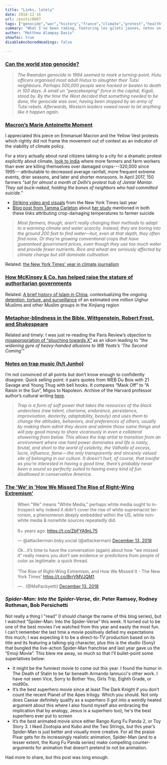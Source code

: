 ```yaml
---
title: "Links, lately"
date: 2018-12-16
url: /posts/0007
tags: ["genocide","war","history","france","climate","protest","health","religion","literature","movies","music","media","india","consulting"]
summary: "What I've been rading, featuring les gilets jaunes, notes on trap music, and Spider-Man: Into the Spider-Verse (2018)"
author: "Matthew Alampay Davis"
showToc: true
disableAnchoredHeadings: false

---
```


### [Can the world stop genocide?](https://www.economist.com/international/2018/12/08/can-the-world-stop-genocide?fsrc=scn/fb/te/bl/ed/cantheworldstopgenocideneveragainandagain)

> *The Rwandan genocide in 1994 seemed to mark a turning-point. Hutu officers organised most adult Hutus to slaughter their Tutsi neighbours. Perhaps 500,000 people were hacked or beaten to death in 100 days. A small un “peacekeeping” force in the capital, Kigali, stood by. By the time the West decided that something needed to be done, the genocide was over, having been stopped by an army of Tutsi rebels. Afterwards, Western leaders vowed never to let anything like it happen again.*

### [Macron’s Marie Antoinette Moment](https://www.nybooks.com/online/2018/12/11/from-sans-culottes-to-gilets-jaunes-macrons-marie-antoinette-moment/)

I appreciated this piece on Emmanuel Macron and the Yellow Vest protests which rightly did not frame the movement out of context as an indicator of the viability of climate policy.

For a story actually about rural citizens taking to a city for a dramatic protest explicitly about climate, [look to India](https://www.nybooks.com/daily/2018/12/14/indias-farmers-on-the-march/) where more farmers and farm workers than ever are killing themselves over damaged crops---320,000 since 1995---attributable to decreased average rainfall, more frequent extreme events, drier seasons, and later and shorter monsoons. In April 2017, 150 farmers *“sat for almost a month at Delhi’s protest hub of Jantar Mantar. They sat buck-naked, holding the bones of neighbors who had committed suicide."*

+ [Striking video and visuals](https://www.nytimes.com/interactive/2017/10/26/world/middleeast/india-farmers-drought.html) from the New York Times last year
+ [Blog post from Tamma Carleton](http://www.g-feed.com/2017/08/climate-change-crop-failure-and.html) about [her study](https://www.pnas.org/content/114/33/8746) mentioned in both these links attributing crop-damaging temperatures to farmer suicide

> *Most farmers, though, aren’t really changing their methods to adapt to a warming climate and water scarcity. Instead, they are boring into the ground 200 feet to find water—but, even at that depth, they often find none. Or they’re growing conventional crops that have guaranteed government prices, even though they use too much water and provide fewer nutrients. Rice and wheat are seriously affected by climate change but still dominate cultivation.*

Related: [the New York Times’ year in climate journalism](https://www.nytimes.com/interactive/2018/12/12/climate/year-in-climate-change.html)

### [How McKinsey & Co. has helped raise the stature of authoritarian governments](https://www.nytimes.com/2018/12/15/world/asia/mckinsey-china-russia.html?action=click&module=Top%20Stories&pgtype=Homepage)

Related: [A brief history of Islam in China](https://www.nybooks.com/daily/2018/11/23/the-uighurs-and-chinas-long-history-of-trouble-with-islam/), contextualizing the ongoing [detention, torture, and surveillance](https://www.bbc.co.uk/news/world-asia-china-45474279) of an estimated one million Uighur Muslims and other Muslim groups in the Xinjiang region

### [Metaphor-blindness in the Bible, Wittgenstein, Robert Frost, and Shakespeare](https://www.nybooks.com/daily/2018/12/07/a-cure-for-metaphor-blindness/)

Related and timely: I was just re-reading the Paris Review’s objection to [misappropriation of “slouching towards X”](https://www.theparisreview.org/blog/tag/slouching-towards-bethlehem/) as an idiom leading to *“the widening gyre of heavy-handed allusions to WB Yeats’s ‘The Second Coming’”*

### [Notes on trap music (h/t Junho)](https://nplusonemag.com/issue-32/essays/notes-on-trap/?fbclid=IwAR2iK8zdR2AS0lxcez3fG_tP6D2VAVR5md3GbH2YegVGvXUwlJdaUmTep94)

I’m not convinced of all points but don’t know enough to confidently disagree. Quick selling point: it pairs quotes from WEB Du Bois with 21 Savage and Young Thug with bell hooks. It compares “Mask Off” to “A Raisin in the Sun”, Migos to Napoleon. Archive of the Harvard professor author’s cultural writing [here](http://www.jesse-d-mccarthy.com/category/writing/).

> *Trap is a form of soft power that takes the resources of the black underclass (raw talent, charisma, endurance, persistence, improvisation, dexterity, adaptability, beauty) and uses them to change the attitudes, behaviors, and preferences of others, usually by making them admit they desire and admire those same things and will pay good money to share vicariously in even a collateral showering from below. This allows the trap artist to transition from an environment where raw hard power dominates and life is nasty, brutal, and short to the world of celebrity, the Valhalla of excess, lucre, influence, fame — the only transparently and sincerely valued site of belonging in our culture. It doesn’t hurt, of course, that insofar as you’re interested in having a good time, there’s probably never been a sound so perfectly suited to having every kind of fun disallowed in conservative America.*

### [The 'We' in 'How We Missed The Rise of Right-Wing Extremism'](https://www.esquire.com/news-politics/politics/a25574930/new-york-times-rightwing-extremism-white-supremacist/)

<blockquote class="twitter-tweet"><p lang="en" dir="ltr">When &quot;We&quot; means &quot;White Media,&quot; perhaps white media ought to introspect why indeed it didn&#39;t cover the rise of white supremacist terrorism, a phenomenon deeply embedded within the US, while nonwhite media &amp; nonwhite sources repeatedly did. <br><br>6+ years ago: <a href="https://t.co/ZbFYA9nL75">https://t.co/ZbFYA9nL75</a></p>&mdash; @attackerman.bsky.social (@attackerman) <a href="https://twitter.com/attackerman/status/1073227592138936320?ref_src=twsrc%5Etfw">December 13, 2018</a></blockquote> <script async src="https://platform.twitter.com/widgets.js" charset="utf-8"></script>

<blockquote class="twitter-tweet"><p lang="en" dir="ltr">Ok...it’s time to have the conversation (again) about how “we missed it” really means you don’t see evidence or predictions from people of color as legitimate: a quick thread.<br><br>‘The Rise of Right-Wing Extremism, and How We Missed It - The New York Times’ <a href="https://t.co/BrrVMVJQM1">https://t.co/BrrVMVJQM1</a></p>&mdash; . (@MsPackyetti) <a href="https://twitter.com/MsPackyetti/status/1073219703059959808?ref_src=twsrc%5Etfw">December 13, 2018</a></blockquote> <script async src="https://platform.twitter.com/widgets.js" charset="utf-8"></script>

### *Spider-Man: Into the Spider-Verse*, dir. Peter Ramsey, Rodney Rothman, Bob Persichetti

Not really a thing I "read” (I should change the name of this blog series), but I watched “Spider-Man: Into the Spider-Verse” this week. It turned out to be one of the best movies I’ve watched from this year and easily the most fun. I can’t remember the last time a movie positively defied my expectations this much; I was expecting it to be a direct-to-TV production based on its title and its featuring a talking-pig character, plus this is the studio (Sony) that bungled the live-action Spider-Man franchise and last year gave us the “Emoji Movie”. This blew me away, so much so that I’ll bullet-point some superlatives below:

+ It might be the funniest movie to come out this year. I found the humor in The Death of Stalin to be far beneath Armando Iannucci's other work. I have not seen Vice, Sorry to Bother You, Girls Trip, Eighth Grade, or mid90s.
+ It’s the best superhero movie since at least The Dark Knight if you don’t count the recent Planet of the Apes trilogy. Which you should. Not only does Caesar definitely qualify as a superhero (I got into a weirdly heated argument about this where I also found myself also embracing the implication that by analogy, Jesus is a superhero too), he's the best superhero ever put to screen
+ It’s the best animated movie since either Rango  Kung Fu Panda 2, or Toy Story 3. I liked Zootopia and Kubo and the Two Strings, but this year’s Spider-Man is just better and visually more creative. For all the praise Pixar gets for its increasingly realistic animation, Spider-Man (and to a lesser extent, the Kung Fu Panda series) make compelling counter-arguments for animation that doesn’t pretend to not be animation.

Had more to share, but this post was long enough.